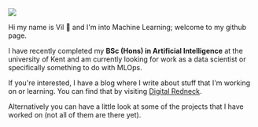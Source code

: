 <img src="https://digitalredneck.co.uk/linkedin_topper.jpeg" />

Hi my name is Vil 👋 and I'm into Machine Learning; welcome to my github page. 

I have recently completed my <strong>BSc (Hons) in Artificial Intelligence</strong> at the university of Kent and am currently looking for work as a data scientist or specifically something to do with MLOps.

If you're interested, I have a blog where I write about stuff that I'm working on or learning. You can find that by visiting <a href="https://digitalredneck.co.uk" target="_blank">Digital Redneck</a>.

Alternatively you can have a little look at some of the projects that I have worked on (not all of them are there yet).
